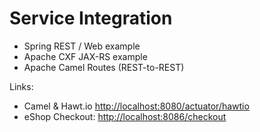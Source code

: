 # Service Integration

- Spring REST / Web example
- Apache CXF JAX-RS example
- Apache Camel Routes (REST-to-REST)

Links:
- Camel & Hawt.io [http://localhost:8080/actuator/hawtio](http://localhost:8180/actuator/hawtio)
- eShop Checkout: [http://localhost:8086/checkout](http://localhost:8086/checkout)
